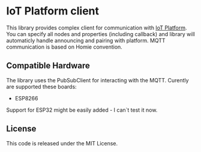 # IoT Platform client

This library provides complex client for communication with [IoT Platform](https://prod.iotplatforma.cloud). You can specify all nodes and properties (including callback) and library will automaticly handle announcing and pairing with platform. MQTT communication is based on Homie convention.

## Compatible Hardware

The library uses the PubSubClient for interacting with the
MQTT. Curently are supported these boards:

-   ESP8266

Support for ESP32 might be easily added - I can`t test it now.

## License

This code is released under the MIT License.
